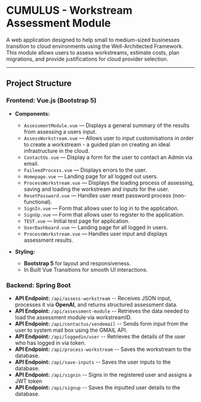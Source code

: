 #  **CUMULUS - Workstream Assessment Module**  
A web application designed to help small to medium-sized businesses transition to cloud environments using the Well-Architected Framework. This module allows users to assess workstreams, estimate costs, plan migrations, and provide justifications for cloud provider selection.

---

## **Project Structure**  

### **Frontend:** Vue.js (Bootstrap 5)  
- **Components:**  
  - `AssessmentModule.vue` — Displays a general summary of the results from assessing a users input.  
  - `AssessWorkstream.vue` — Allows user to input customisations in order to create a workstream - a guided plan on creating an ideal infrastructure in the cloud.  
  - `ContactUs.vue` — Display a form for the user to contact an Admin via email.  
  - `FaileedProcess.vue` — Displays errors to the user.  
  - `Homepage.vue` — Landing page for all logged out users.  
  - `ProcessWorkstream.vue` — Displays the loading process of assessing, saving and loading the workstream and inputs for the user.  
  - `ResetPassword.vue` — Handles user reset password process (non-functional).  
  - `SignIn.vue` — Form that allows user to log in to the application.  
  - `SignUp.vue` — Form that allows user to register to the application.  
  - `TEST.vue` — Initial test page for application.  
  - `UserDashboard.vue` — Landing page for all logged in users.  
  - `ProcessWorkstream.vue` — Handles user input and displays assessment results.  

- **Styling:**  
  - **Bootstrap 5** for layout and responsiveness.  
  - In Built Vue Transitions for smooth UI interactions.

### **Backend:** Spring Boot  
- **API Endpoint:** `/api/assess-workstream` -- Receives JSON input, processes it via **OpenAI**, and returns structured assessment data.
- **API Endpoint:** `/api/assessment-module` -- Retrieves the data needed to load the assessment module via workstreamID.
- **API Endpoint:** `/api/contactus/sendemail` -- Sends form input from the user to system mail box using the GMAIL API.
- **API Endpoint:** `/api/loggedin/user` -- Retrieves the details of the user who has logged in via token.
- **API Endpoint:** `/api/process-workstream` -- Saves the workstream to the database.
- **API Endpoint:** `/api/save-inputs` -- Saves the user inputs to the database.
- **API Endpoint:** `/api/signin` -- Signs in the registered user and assigns a JWT token 
- **API Endpoint:** `/api/signup` -- Saves the inputted user details to the database.
 


